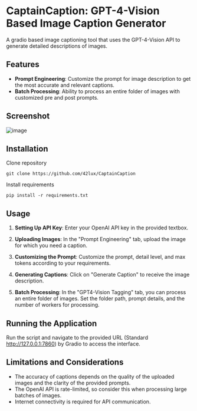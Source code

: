 # CaptainCaption: GPT-4-Vision Based Image Caption Generator

A gradio based image captioning tool that uses the GPT-4-Vision API to generate detailed descriptions of images.

## Features

- **Prompt Engineering**: Customize the prompt for image description to get the most accurate and relevant captions.
- **Batch Processing**: Ability to process an entire folder of images with customized pre and post prompts.

## Screenshot
![image](https://github.com/42lux/CaptainCaption/assets/7535793/cb74a3e0-28f4-4ff0-bddd-1b41a809946f)

## Installation
Clone repository
```
git clone https://github.com/42lux/CaptainCaption
```
Install requirements
```
pip install -r requirements.txt
```
## Usage

1. **Setting Up API Key**: Enter your OpenAI API key in the provided textbox.

2. **Uploading Images**: In the "Prompt Engineering" tab, upload the image for which you need a caption.

3. **Customizing the Prompt**: Customize the prompt, detail level, and max tokens according to your requirements.

4. **Generating Captions**: Click on "Generate Caption" to receive the image description.

5. **Batch Processing**: In the "GPT4-Vision Tagging" tab, you can process an entire folder of images. Set the folder path, prompt details, and the number of workers for processing.

## Running the Application

Run the script and navigate to the provided URL (Standard http://127.0.0.1:7860) by Gradio to access the interface.

## Limitations and Considerations

- The accuracy of captions depends on the quality of the uploaded images and the clarity of the provided prompts.
- The OpenAI API is rate-limited, so consider this when processing large batches of images.
- Internet connectivity is required for API communication.